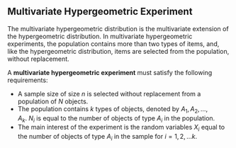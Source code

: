 ## Multivariate Hypergeometric Experiment

The multivariate hypergeometric distribution is the multivariate extension of the hypergeometric distribution. In multivariate hypergeometric experiments, the population contains more than two types of items, and, like the hypergeometric distribution, items are selected from the population, without replacement.

A **multivariate hypergeometric experiment** must satisfy the following requirements:
- A sample size of size $n$ is selected without replacement from a population of $N$ objects.
- The population contains $k$ types of objects, denoted by $A_{1},A_{2},\dots,A_{k}$. $N_{i}$ is equal to the number of objects of type $A_{i}$ in the population.
- The main interest of the experiment is the random variables $X_{i}$ equal to the number of objects of type $A_{i}$ in the sample for $i=1,2,\dots k$.

